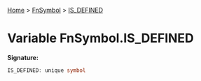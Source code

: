 [Home](../../../index.md) &gt; [FnSymbol](../../fnsymbol.md) &gt; [IS\_DEFINED](./is_defined.md)

# Variable FnSymbol.IS\_DEFINED


<b>Signature:</b>

```typescript
IS_DEFINED: unique symbol
```
